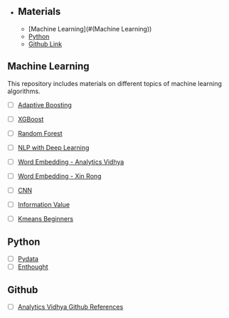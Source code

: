 - ## Materials
 
    - [Machine Learning](#(Machine Learning))
    - [Python](#Python)
    - [Github Link](#Github)

 ## Machine Learning

This repository includes materials on different topics of machine learning algorithms.

- [ ] [Adaptive Boosting](http://www.cs.princeton.edu/courses/archive/spr07/cos424/papers/boosting-survey.pdf)
- [ ] [XGBoost](http://proceedings.mlr.press/v42/chen14.pdf)
- [ ] [Random Forest](https://www.stat.berkeley.edu/~breiman/randomforest2001.pdf) 
- [ ] [NLP with Deep Learning](http://web.stanford.edu/class/cs224n/syllabus.html)
- [ ] [Word Embedding - Analytics Vidhya](https://www.analyticsvidhya.com/blog/2017/06/word-embeddings-count-word2veec/)
- [ ] [Word Embedding - Xin Rong](https://www.youtube.com/watch?v=D-ekE-Wlcds)
- [ ] [CNN](http://brohrer.github.io/how_convolutional_neural_networks_work.html)
- [ ] [Information Value](https://medium.com/@sundarstyles89/weight-of-evidence-and-information-value-using-python-6f05072e83eb)
- [ ] [Kmeans Beginners](https://www.youtube.com/watch?v=YWgcKSa_2ag)


 ## Python
- [ ] [Pydata](https://www.youtube.com/user/PyDataTV)
- [ ] [Enthought](https://www.youtube.com/user/EnthoughtMedia) 

 ## Github 

- [ ] [Analytics Vidhya Github References](https://www.analyticsvidhya.com/blog/2018/08/best-machine-learning-github-repositories-reddit-threads-july-2018/?utm_source=feedburner&utm_medium=email&utm_campaign=Feed%3A+AnalyticsVidhya+%28Analytics+Vidhya%29)
